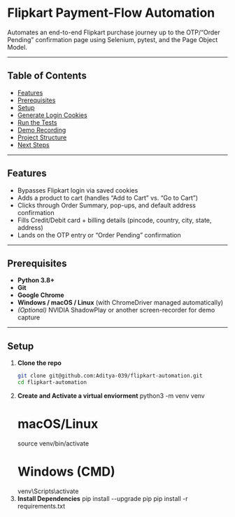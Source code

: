 # Flipkart Payment-Flow Automation

Automates an end-to-end Flipkart purchase journey up to the OTP/“Order Pending” confirmation page using Selenium, pytest, and the Page Object Model.

---

## Table of Contents

- [Features](#features)  
- [Prerequisites](#prerequisites)  
- [Setup](#setup)  
- [Generate Login Cookies](#generate-login-cookies)  
- [Run the Tests](#run-the-tests)  
- [Demo Recording](#demo-recording)  
- [Project Structure](#project-structure)  
- [Next Steps](#next-steps)  

---

## Features

- Bypasses Flipkart login via saved cookies  
- Adds a product to cart (handles “Add to Cart” vs. “Go to Cart”)  
- Clicks through Order Summary, pop-ups, and default address confirmation  
- Fills Credit/Debit card + billing details (pincode, country, city, state, address)  
- Lands on the OTP entry or “Order Pending” confirmation  

---

## Prerequisites

- **Python 3.8+**  
- **Git**  
- **Google Chrome**  
- **Windows / macOS / Linux** (with ChromeDriver managed automatically)  
- *(Optional)* NVIDIA ShadowPlay or another screen-recorder for demo capture  

---

## Setup

1. **Clone the repo**  
   ```bash
   git clone git@github.com:Aditya-039/flipkart-automation.git
   cd flipkart-automation
2. **Create and Activate a virtual enviorment**
    python3 -m venv venv
    # macOS/Linux
    source venv/bin/activate  
    # Windows (CMD)
    venv\Scripts\activate
3. **Install Dependencies**
    pip install --upgrade pip
    pip install -r requirements.txt
